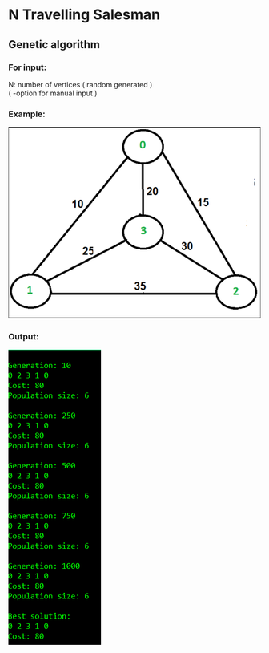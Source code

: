 # N Travelling Salesman
## Genetic algorithm

### For input:
N: number of vertices ( random generated ) <br>
( -option for manual input )

### Example:
![](img/Input_Example.png)

### Output:
![](img/Output_Example.png)
